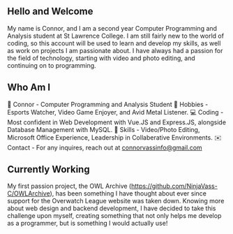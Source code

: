 ## Hello and Welcome

<!--
**NinjaVass-C/NinjaVass-C** is a ✨ _special_ ✨ repository because its `README.md` (this file) appears on your GitHub profile.

Here are some ideas to get you started:

- 🔭 I’m currently working on ...
- 🌱 I’m currently learning ...
- 👯 I’m looking to collaborate on ...
- 🤔 I’m looking for help with ...
- 💬 Ask me about ...
- 📫 How to reach me: ...
- 😄 Pronouns: ...
- ⚡ Fun fact: ...
-->
My name is Connor, and I am a second year Computer Programming and Analysis student at St Lawrence College. I am still fairly new to the world of coding, so this account
will be used to learn and develop my skills, as well as work on projects I am passionate about. I have always had a passion for the field of technology, starting with 
video and photo editing, and continuing on to programming. 


## Who Am I
💬 Connor - Computer Programming and Analysis Student
🧩 Hobbies - Esports Watcher, Video Game Enjoyer, and Avid Metal Listener.
💻 Coding - Most confident in Web Development with Vue.JS and Express.JS, alongside Database Management with MySQL. 
🔨 Skills - Video/Photo Editing, Microsoft Office Experience, Leadership in Collaberative Environments.
✉️ Contact - For any inquires, reach out at connorvassinfo@gmail.com

## Currently Working
My first passion project, the OWL Archive (https://github.com/NinjaVass-C/OWLArchive), has been something I have thought about ever since support for the Overwatch League website was taken down. Knowing 
more about web design and backend development, I have decided to take this challenge upon myself, creating something that not only helps me develop as a programmer, but is something I would actually use!





